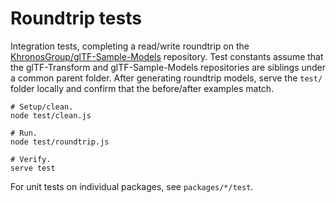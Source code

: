 # Roundtrip tests

Integration tests, completing a read/write roundtrip on the [KhronosGroup/glTF-Sample-Models](https://github.com/KhronosGroup/glTF-Sample-Models) repository. Test constants assume that the glTF-Transform and glTF-Sample-Models repositories are siblings under a common parent folder. After generating roundtrip models, serve the `test/` folder locally and confirm that the before/after examples match.

```
# Setup/clean.
node test/clean.js

# Run.
node test/roundtrip.js

# Verify.
serve test
```

For unit tests on individual packages, see `packages/*/test`.
